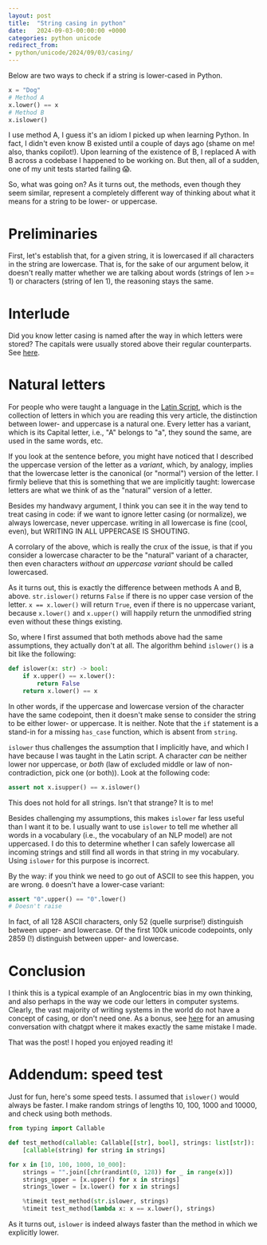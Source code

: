 ```yaml
---
layout: post
title:  "String casing in python"
date:   2024-09-03-00:00:00 +0000
categories: python unicode
redirect_from:
- python/unicode/2024/09/03/casing/
---
```


Below are two ways to check if a string is lower-cased in Python.

```python
x = "Dog"
# Method A
x.lower() == x
# Method B
x.islower()

```

I use method A, I guess it's an idiom I picked up when learning Python. In fact, I didn't even know B existed until a couple of days ago (shame on me! also, thanks copilot!). Upon learning of the existence of B, I replaced A with B across a codebase I happened to be working on. But then, all of a sudden, one of my unit tests started failing 😱.

So, what was going on? As it turns out, the methods, even though they seem similar, represent a completely different way of thinking about what it means for a string to be lower- or uppercase.

# Preliminaries

First, let's establish that, for a given string, it is lowercased if all characters in the string are lowercase. That is, for the sake of our argument below, it doesn't really matter whether we are talking about words (strings of len >= 1) or characters (string of len 1), the reasoning stays the same.

# Interlude

Did you know letter casing is named after the way in which letters were stored? The capitals were usually stored above their regular counterparts. See [here](https://en.m.wikipedia.org/wiki/Letter_case).

# Natural letters

For people who were taught a language in the [Latin Script](https://en.m.wikipedia.org/wiki/Latin_script), which is the collection of letters in which you are reading this very article, the distinction between lower- and uppercase is a natural one. Every letter has a variant, which is its Capital letter, i.e., "A" belongs to "a", they sound the same, are used in the same words, etc. 

If you look at the sentence before, you might have noticed that I described the uppercase version of the letter as a _variant_, which, by analogy, implies that the lowercase letter is the canonical (or "normal") version of the letter. I firmly believe that this is something that we are implicitly taught: lowercase letters are what we think of as the "natural" version of a letter. 

Besides my handwavy argument, I think you can see it in the way tend to treat casing in code: if we want to ignore letter casing (or normalize), we always lowercase, never uppercase. writing in all lowercase is fine (cool, even), but WRITING IN ALL UPPERCASE IS SHOUTING.

A corrolary of the above, which is really the crux of the issue, is that if you consider a lowercase character to be the "natural" variant of a character, then even characters _without an uppercase variant_ should be called lowercased.

As it turns out, this is exactly the difference between methods A and B, above. `str.islower()` returns `False` if there is no upper case version of the letter. `x == x.lower()` will return `True`, even if there is no uppercase variant, because `x.lower()` and `x.upper()` will happily return the unmodified string even without these things existing.

So, where I first assumed that both methods above had the same assumptions, they actually don't at all. The algorithm behind `islower()` is a bit like the following:

```python
def islower(x: str) -> bool:
    if x.upper() == x.lower():
        return False
    return x.lower() == x

```

In other words, if the uppercase and lowercase version of the character have the same codepoint, then it doesn't make sense to consider the string to be either lower- or uppercase. It is neither. Note that the `if` statement is a stand-in for a missing `has_case` function, which is absent from `string`.

`islower` thus challenges the assumption that I implicitly have, and which I have because I was taught in the Latin script. A character _can_ be neither lower nor uppercase, or _both_ (law of excluded middle or law of non-contradiction, pick one (or both)). Look at the following code:

```python
assert not x.isupper() == x.islower()

```

This does not hold for all strings. Isn't that strange? It is to me!

Besides challenging my assumptions, this makes `islower` far less useful than I want it to be. I usually want to use `islower` to tell me whether all words in a vocabulary (i.e., the vocabulary of an NLP model) are not uppercased. I do this to determine whether I can safely lowercase all incoming strings and still find all words in that string in my vocabulary. Using `islower` for this purpose is incorrect.

By the way: if you think we need to go out of ASCII to see this happen, you are wrong. `0` doesn't have a lower-case variant:

```python
assert "0".upper() == "0".lower()
# Doesn't raise
```

In fact, of all 128 ASCII characters, only 52 (quelle surprise!) distinguish between upper- and lowercase. Of the first 100k unicode codepoints, only 2859 (!) distinguish between upper- and lowercase.

# Conclusion

I think this is a typical example of an Anglocentric bias in my own thinking, and also perhaps in the way we code our letters in computer systems. Clearly, the vast majority of writing systems in the world do not have a concept of casing, or don't need one. As a bonus, see [here](https://chatgpt.com/share/fedd4787-dd63-416f-a4b8-27bde923cb9a) for an amusing conversation with chatgpt where it makes exactly the same mistake I made.

That was the post! I hoped you enjoyed reading it!

# Addendum: speed test

Just for fun, here's some speed tests. I assumed that `islower()` would always be faster. I make random strings of lengths 10, 100, 1000 and 10000, and check using both methods.

```python
from typing import Callable

def test_method(callable: Callable[[str], bool], strings: list[str]):
    [callable(string) for string in strings]

for x in [10, 100, 1000, 10_000]:
    strings = "".join([chr(randint(0, 128)) for _ in range(x)])
    strings_upper = [x.upper() for x in strings]
    strings_lower = [x.lower() for x in strings]

    %timeit test_method(str.islower, strings)
    %timeit test_method(lambda x: x == x.lower(), strings)

```

As it turns out, `islower` is indeed always faster than the method in which we explicitly lower.